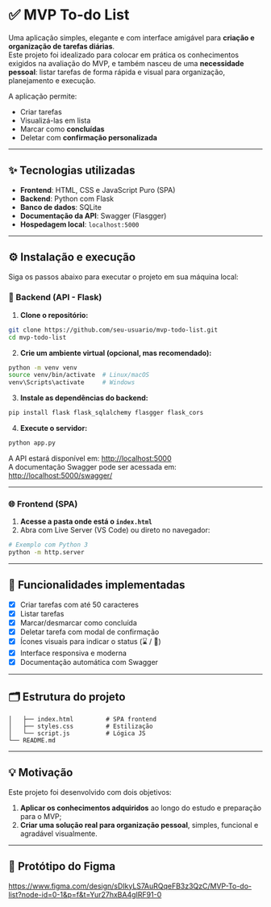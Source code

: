 # ✅ MVP To-do List

Uma aplicação simples, elegante e com interface amigável para **criação e organização de tarefas diárias**.  
Este projeto foi idealizado para colocar em prática os conhecimentos exigidos na avaliação do MVP, e também nasceu de uma **necessidade pessoal**: listar tarefas de forma rápida e visual para organização, planejamento e execução.

A aplicação permite:
- Criar tarefas
- Visualizá-las em lista
- Marcar como **concluídas**
- Deletar com **confirmação personalizada**

---

## ✨ Tecnologias utilizadas

- **Frontend**: HTML, CSS e JavaScript Puro (SPA)
- **Backend**: Python com Flask
- **Banco de dados**: SQLite
- **Documentação da API**: Swagger (Flasgger)
- **Hospedagem local**: `localhost:5000`

---

## ⚙️ Instalação e execução

Siga os passos abaixo para executar o projeto em sua máquina local:

### 🐍 Backend (API - Flask)

1. **Clone o repositório:**

```bash
git clone https://github.com/seu-usuario/mvp-todo-list.git
cd mvp-todo-list
```

2. **Crie um ambiente virtual (opcional, mas recomendado):**

```bash
python -m venv venv
source venv/bin/activate  # Linux/macOS
venv\Scripts\activate     # Windows
```

3. **Instale as dependências do backend:**

```bash
pip install flask flask_sqlalchemy flasgger flask_cors
```

4. **Execute o servidor:**

```bash
python app.py
```

A API estará disponível em: [http://localhost:5000](http://localhost:5000)  
A documentação Swagger pode ser acessada em: [http://localhost:5000/swagger/](http://localhost:5000/swagger/)

---

### 🌐 Frontend (SPA)

1. **Acesse a pasta onde está o `index.html`**
2. Abra com Live Server (VS Code) ou direto no navegador:

```bash
# Exemplo com Python 3
python -m http.server
```

---

## 🧪 Funcionalidades implementadas

- [x] Criar tarefas com até 50 caracteres
- [x] Listar tarefas
- [x] Marcar/desmarcar como concluída
- [x] Deletar tarefa com modal de confirmação
- [x] Ícones visuais para indicar o status (⌛ / 🎉)
- [x] Interface responsiva e moderna
- [x] Documentação automática com Swagger

---

## 🗂 Estrutura do projeto

```
│   ├── index.html         # SPA frontend
│   ├── styles.css         # Estilização
│   └── script.js          # Lógica JS
└── README.md
```

---

## 💡 Motivação

Este projeto foi desenvolvido com dois objetivos:
1. **Aplicar os conhecimentos adquiridos** ao longo do estudo e preparação para o MVP;
2. **Criar uma solução real para organização pessoal**, simples, funcional e agradável visualmente.

---

## 🎨 Protótipo do Figma

https://www.figma.com/design/sDIkyLS7AuRQqeFB3z3QzC/MVP-To-do-list?node-id=0-1&p=f&t=Yur27hxBA4gIRF91-0
